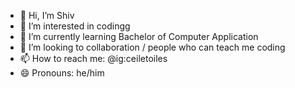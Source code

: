 - 👋 Hi, I’m Shiv
- 👀 I’m interested in codingg
- 🌱 I’m currently learning Bachelor of Computer Application
- 💞️ I’m looking to collaboration / people who can teach me coding
- 📫 How to reach me: @ig:ceiletoiles
- 😄 Pronouns: he/him


